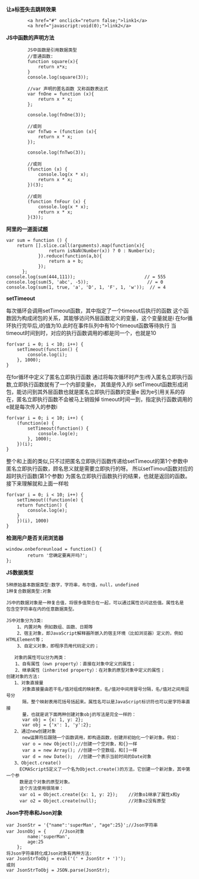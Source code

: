 **让a标签失去跳转效果**

		    <a href="#" onclick="return false;">link1</a>
		    <a href="javascript:void(0);">link2</a>

**JS中函数的声明方法**

		    JS中函数是引用数据类型
		    //普通函数:
		    function square(x){
		   		return x*x;
		    }
		    console.log(square(3));
		    
		    //var 声明的匿名函数 又称函数表达式
		    var fnOne = function (x){
		    	return x * x;
		    };
		    
		    console.log(fnOne(3));
		
		    //或则
		    var fnTwo = (function (x){
		    	return x * x;
		    });
		    
		    console.log(fnTwo(3));
		    
		    //或则
		    (function (x) {
		    	console.log(x * x);
		    	return x * x;
		    })(3);
		    
		    //或则
		    (function fnFour (x) {
		    	console.log(x * x);
		    	return x * x;
		    }(3));


**阿里的一道面试题**

    var sum = function () {
    	return [].slice.call(arguments).map(function(x){
    				return isNaN(Number(x)) ? 0 : Number(x);
    			}).reduce(function(a,b){
    				return a + b;
    			});
  		  };
    console.log(sum(444,111));							// = 555
    console.log(sum(5, 'abc', -5));  					 // = 0
    console.log(sum(1, true, 'a', 'D', 1, 'F', 1, 'w'));  // = 4



**setTimeout**

每次循环会调用setTimeout函数，其中指定了一个timeout后执行的函数
这个函数因为构成闭包的关系，其能够访问外层函数定义的变量，这个变量就是i
在for循环执行完毕后,i的值为10.此时在事件队列中有10个timeout函数等待执行
当timeout时间到时，对应的执行函数调用的i都是同一个，也就是10

    for(var i = 0; i < 10; i++) {
	    setTimeout(function() {
	    	console.log(i);  
	    }, 1000);
    }

在for循环中定义了匿名立即执行函数
通过将每次循环时产生i传入匿名立即执行函数,立即执行函数就有了一个内部变量e，
其值是传入的i
setTimeout函数形成闭包，能访问到其外层函数也就是匿名立即执行函数的变量e
因为e引用关系的存在，匿名立即执行函数不会被马上销毁掉
timeout时间一到，指定执行函数调用的e就是每次传入的参数i

    for(var i = 0; i < 10; i++) {
	    (function(e) {
		    setTimeout(function() {
		    	console.log(e);  
	    	}, 1000);
	    })(i);
    }


整个和上面的类似,只不过把匿名立即执行函数传递给setTimeout的第1个参数中
匿名立即执行函数，顾名思义就是需要立即执行的呀。
所以setTimout函数对应的超时执行函数(第1个参数)
为匿名立即执行函数执行的结果，也就是返回的函数。
接下来理解就和上面一样啦

    for(var i = 0; i < 10; i++) {
	    setTimeout((function(e) {
	    return function() {
	    	console.log(e);
	    }
	    })(i), 1000)
    }


**检测用户是否关闭浏览器**

    window.onbeforeunload = function() {
			return '您确定要离开吗?';
	};

**JS数据类型**

	5种原始基本数据类型:数字，字符串，布尔值，null，undefined
	1种复合数据类型:对象

    JS中的数据对象是一种复合值，将很多值聚合在一起，可以通过属性访问这些值。属性名是
	包含空字符串在内的任意数据类型。

    JS中对象分为3类:
    	1、内置对角 例如数组、函数、日期等
		2、宿主对象，即JavaScript解释器所嵌入的宿主环境（比如浏览器）定义的，例如HTMLElement等；
		3、自定义对象，即程序员用代码定义的；

	   对象的属性可以分为两类：
    　　1、自有属性（own property）：直接在对象中定义的属性；
    　　2、继承属性（inherited property）：在对象的原型对象中定义的属性；
    创建对象的方法:
       1、对象直接量
		  对象直接量由若干名/值对组成的映射表，名/值对中间用冒号分隔，名/值对之间用逗号分
		  隔，整个映射表用花括号括起来。属性名可以是JavaScript标识符也可以是字符串直接
		  量，也就是说下面两种创建对象obj的写法是完全一样的：
		  var obj = {x: 1, y: 2};
		  var obj = {'x': 1, 'y':2};
	   2、通过new创建对象
    	  new运算符后跟随一个函数调用，即构造函数，创建并初始化一个新对象。例如：
	      var o = new Object();//创建一个空对象，和{}一样
	      var a = new Array(); //创建一个空数组，和[]一样
	      var d = new Date();  //创建一个表示当前时间的Date对象
	   3、Object.create()
	     ECMAScript5定义了一个名为Object.create()的方法，它创建一个新对象，其中第一个参
		 数是这个对象的原型对象。
		 这个方法使用很简单：
		 var o1 = Object.create({x: 1, y: 2});    //对象o1继承了属性x和y
		 var o2 = Object.create(null);    		  //对象o2没有原型
**Json字符串和Json对象**

    var JsonStr = '{"name":'superMan', "age":25}';//Json字符串
    var JosnObj = {		//Json对象
    		name:'superMan',
    		age:25
    	};
    将Json字符串转化成Json对象有两种方法:
    var JsonStrToObj = eval('(' + JsonStr + ')');
    或则
    var JsonStrToObj = JSON.parse(JsonStr);